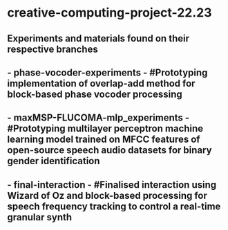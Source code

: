 # creative-computing-project-22.23

## Experiments and materials found on their respective branches
## - phase-vocoder-experiments - #Prototyping implementation of overlap-add method for block-based phase vocoder processing
## - maxMSP-FLUCOMA-mlp_experiments - #Prototyping multilayer perceptron machine learning model trained on MFCC features of open-source speech audio datasets for binary gender identification
## - final-interaction - #Finalised interaction using Wizard of Oz and block-based processing for speech frequency tracking to control a real-time granular synth
